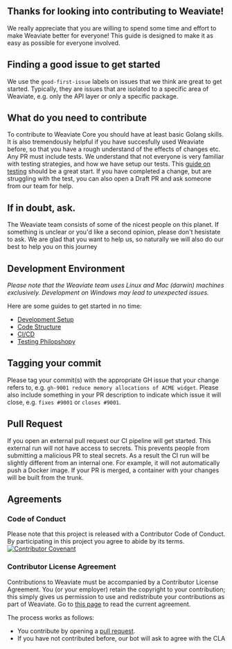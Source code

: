 ## Thanks for looking into contributing to Weaviate!
We really appreciate that you are willing to spend some time and effort to make Weaviate better for everyone! This guide is designed to make it as easy as possible for everyone involved.

## Finding a good issue to get started
We use the `good-first-issue` labels on issues that we think are great to get started. Typically, they are issues that are isolated to a specific area of Weaviate, e.g. only the API layer or only a specific package.

## What do you need to contribute
To contribute to Weaviate Core you should have at least basic Golang skills. It is also tremendously helpful if you have succesfully used Weaviate before, so that you have a rough understand of the effects of changes etc. Any PR must include tests. We understand that not everyone is very familiar with testing strategies, and how we have setup our tests. This [guide on testing](https://weaviate.io/developers/contributor-guide/current/weaviate-core/tests.html) should be a great start. If you have completed a change, but are struggling with the test, you can also open a Draft PR and ask someone from our team for help. 

## If in doubt, ask.
The Weaviate team consists of some of the nicest people on this planet. If something is unclear or you'd like a second opinion, please don't hesistate to ask. We are glad that you want to help us, so naturally we will also do our best to help you on this journey

## Development Environment
*Please note that the Weaviate team uses Linux and Mac (darwin) machines exclusively. Development on Windows may lead to unexpected issues.*

Here are some guides to get started in no time:
* [Development Setup](https://weaviate.io/developers/contributor-guide/current/weaviate-core/setup.html)
* [Code Structure](https://weaviate.io/developers/contributor-guide/current/weaviate-core/structure.html)
* [CI/CD](https://weaviate.io/developers/contributor-guide/current/weaviate-core/cicd.html)
* [Testing Philopshopy](https://weaviate.io/developers/contributor-guide/current/weaviate-core/tests.html)


## Tagging your commit
Please tag your commit(s) with the appropriate GH issue that your change refers to, e.g. `gh-9001 reduce memory allocations of ACME widget`. Please also include something in your PR description to indicate which issue it will close, e.g. `fixes #9001` or `closes #9001`.

## Pull Request
If you open an external pull request our CI pipeline will get started. This external run will not have access to secrets. This prevents people from submitting a malicious PR to steal secrets. As a result the CI run will be slightly different from an internal one. For example, it will not automatically push a Docker image. If your PR is merged, a container with your changes will be built from the trunk. 

## Agreements 

### Code of Conduct
Please note that this project is released with a Contributor Code of Conduct. By participating in this project you agree to abide by its terms. 
[![Contributor Covenant](https://img.shields.io/badge/Contributor%20Covenant-v2.0%20adopted-ff69b4.svg)](CODE_OF_CONDUCT.md)

### Contributor License Agreement

Contributions to Weaviate must be accompanied by a Contributor License Agreement. You (or your employer) retain the copyright to your contribution; this simply gives us permission to use and redistribute your contributions as part of Weaviate. Go to [this page](https://www.semi.technology/playbooks/misc/contributor-license-agreement.html) to read the current agreement.

The process works as follows:

- You contribute by opening a [pull request](#pull-request).
- If you have not contributed before, our bot will ask to agree with the CLA
